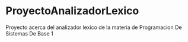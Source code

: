 # ProyectoAnalizadorLexico
Proyecto acerca del analizador lexico de la materia de Programacion De Sistemas De Base 1
